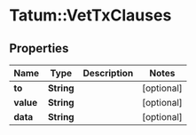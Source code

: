 # Tatum::VetTxClauses

## Properties
Name | Type | Description | Notes
------------ | ------------- | ------------- | -------------
**to** | **String** |  | [optional] 
**value** | **String** |  | [optional] 
**data** | **String** |  | [optional] 

